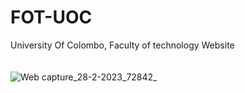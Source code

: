 # FOT-UOC
 University Of Colombo, Faculty of technology Website
 <br>
 <br>
 <br>
 ![Web capture_28-2-2023_72842_](https://user-images.githubusercontent.com/100085288/221735615-2a33b846-96d7-47ee-8245-a116204eda30.jpeg)

